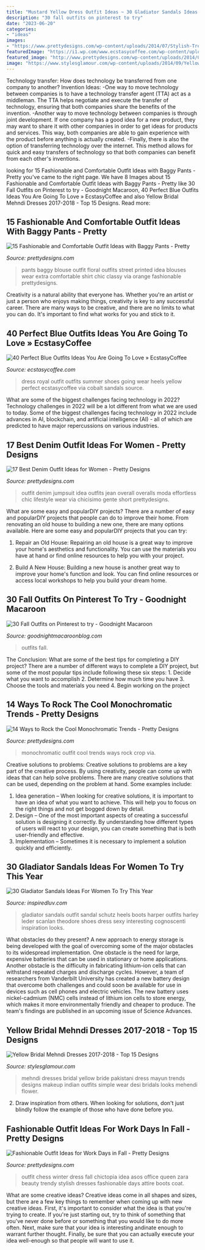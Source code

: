 ```yaml
---
title: "Mustard Yellow Dress Outfit Ideas ~ 30 Gladiator Sandals Ideas For Women To Try This Year"
description: "30 fall outfits on pinterest to try"
date: "2023-06-20"
categories:
- "ideas"
images:
- "https://www.prettydesigns.com/wp-content/uploads/2014/07/Stylish-Trendy-Outfit-Idea.jpg"
featuredImage: "https://i1.wp.com/www.ecstasycoffee.com/wp-content/uploads/2016/12/BLUE-JUMPSUIT.jpg?resize=750%2C1126"
featured_image: "http://www.prettydesigns.com/wp-content/uploads/2014/05/Denim-Jumpsuit-Outfit-Idea.jpg"
image: "https://www.stylesglamour.com/wp-content/uploads/2014/09/Yellow-Bridal-Mehndi-Dresses-8.jpg"
---
```



Technology transfer: How does technology be transferred from one company to another?
Invention Ideas: 
-One way to move technology between companies is to have a technology transfer agent (TTA) act as a middleman. The TTA helps negotiate and execute the transfer of technology, ensuring that both companies share the benefits of the invention. 
-Another way to move technology between companies is through joint development. If one company has a good idea for a new product, they may want to share it with other companies in order to get ideas for products and services. This way, both companies are able to gain experience with the product before anything is actually created. 
-Finally, there is also the option of transferring technology over the internet. This method allows for quick and easy transfers of technology so that both companies can benefit from each other's inventions.

	

		
looking for 15 Fashionable and Comfortable Outfit Ideas with Baggy Pants - Pretty you've came to the right page. We have 8 Images about 15 Fashionable and Comfortable Outfit Ideas with Baggy Pants - Pretty like 30 Fall Outfits on Pinterest to try - Goodnight Macaroon, 40 Perfect Blue Outfits Ideas You Are Going To Love » EcstasyCoffee and also Yellow Bridal Mehndi Dresses 2017-2018 - Top 15 Designs. Read more:
		
    
## 15 Fashionable And Comfortable Outfit Ideas With Baggy Pants - Pretty

<img loading=lazy src="http://www.prettydesigns.com/wp-content/uploads/2014/07/Floral-Printed-Top-and-Black-Baggy-Pants-Outfit.jpg" onerror="this.onerror=null;this.src='https://tse2.mm.bing.net/th?id=OIP.Tw8j6ID4OO2P9uP-M3ItTgHaK2&amp;pid=15.1';" alt="15 Fashionable and Comfortable Outfit Ideas with Baggy Pants - Pretty">

_Source: prettydesigns.com_

>pants baggy blouse outfit floral outfits street printed idea blouses wear extra comfortable shirt chic classy via orange fashionable prettydesigns. 

	

Creativity is a natural ability that everyone has. Whether you're an artist or just a person who enjoys making things, creativity is key to any successful career. There are many ways to be creative, and there are no limits to what you can do. It's important to find what works for you and stick to it.

    
## 40 Perfect Blue Outfits Ideas You Are Going To Love » EcstasyCoffee

<img loading=lazy src="https://i1.wp.com/www.ecstasycoffee.com/wp-content/uploads/2016/12/BLUE-JUMPSUIT.jpg?resize=750%2C1126" onerror="this.onerror=null;this.src='https://tse4.mm.bing.net/th?id=OIP.hYHZ3_neLu4quEQCnKYuKQHaLH&amp;pid=15.1';" alt="40 Perfect Blue Outfits Ideas You Are Going To Love » EcstasyCoffee">

_Source: ecstasycoffee.com_

>dress royal outfit outfits summer shoes going wear heels yellow perfect ecstasycoffee via cobalt sandals source. 

	

What are some of the biggest challenges facing technology in 2022?
Technology challenges in 2022 will be a lot different from what we are used to today. Some of the biggest challenges facing technology in 2022 include advances in AI, blockchain, and artificial intelligence (AI) - all of which are predicted to have major repercussions on various industries.

    
## 17 Best Denim Outfit Ideas For Women - Pretty Designs

<img loading=lazy src="http://www.prettydesigns.com/wp-content/uploads/2014/05/Denim-Jumpsuit-Outfit-Idea.jpg" onerror="this.onerror=null;this.src='https://tse3.mm.bing.net/th?id=OIP.jUDjqMexAa4Z6qCje935sQHaKI&amp;pid=15.1';" alt="17 Best Denim Outfit Ideas for Women - Pretty Designs">

_Source: prettydesigns.com_

>outfit denim jumpsuit idea outfits jean overall overalls moda effortless chic lifestyle wear via chicisimo gente short prettydesigns. 

	

What are some easy and popularDIY projects?
There are a number of easy and popularDIY projects that people can do to improve their home. From renovating an old house to building a new one, there are many options available. Here are some easy and popularDIY projects that you can try:
1. Repair an Old House: Repairing an old house is a great way to improve your home's aesthetics and functionality. You can use the materials you have at hand or find online resources to help you with your project.

2. Build A New House: Building a new house is another great way to improve your home's function and look. You can find online resources or access local workshops to help you build your dream home.

    
## 30 Fall Outfits On Pinterest To Try - Goodnight Macaroon

<img loading=lazy src="http://www.goodnightmacaroonblog.com/wp-content/uploads/2017/08/7cf8f5a661210853a328ffbd8ed31af2.jpg" onerror="this.onerror=null;this.src='https://tse3.mm.bing.net/th?id=OIP.FCjp_J5v46-0fQtQj5mjsQHaQK&amp;pid=15.1';" alt="30 Fall Outfits on Pinterest to try - Goodnight Macaroon">

_Source: goodnightmacaroonblog.com_

>outfits fall. 

	

The Conclusion: What are some of the best tips for completing a DIY project?
There are a number of different ways to complete a DIY project, but some of the most popular tips include following these six steps: 1. Decide what you want to accomplish 2. Determine how much time you have 3. Choose the tools and materials you need 4. Begin working on the project 
    
## 14 Ways To Rock The Cool Monochromatic Trends - Pretty Designs

<img loading=lazy src="https://www.prettydesigns.com/wp-content/uploads/2014/05/MONOCHROMATIC-OUTFIT-IDEAS-White-Crop-Top.jpg" onerror="this.onerror=null;this.src='https://tse3.mm.bing.net/th?id=OIP.INN-LLCSj2qrf9ZVqwtDYwHaLG&amp;pid=15.1';" alt="14 Ways to Rock the Cool Monochromatic Trends - Pretty Designs">

_Source: prettydesigns.com_

>monochromatic outfit cool trends ways rock crop via. 

	

Creative solutions to problems:
Creative solutions to problems are a key part of the creative process. By using creativity, people can come up with ideas that can help solve problems. There are many creative solutions that can be used, depending on the problem at hand. Some examples include:
1. Idea generation – When looking for creative solutions, it is important to have an idea of what you want to achieve. This will help you to focus on the right things and not get bogged down by detail.
2. Design – One of the most important aspects of creating a successful solution is designing it correctly. By understanding how different types of users will react to your design, you can create something that is both user-friendly and effective.
3. Implementation – Sometimes it is necessary to implement a solution quickly and efficiently.

    
## 30 Gladiator Sandals Ideas For Women To Try This Year

<img loading=lazy src="http://www.inspiredluv.com/wp-content/uploads/2016/09/28-Gladiator-Sandals-For-Women.jpg" onerror="this.onerror=null;this.src='https://tse3.mm.bing.net/th?id=OIP.X09ZBjFVJoMqF4kyg8HwoQDFE7&amp;pid=15.1';" alt="30 Gladiator Sandals Ideas For Women To Try This Year">

_Source: inspiredluv.com_

>gladiator sandals outfit sandal schutz heels boots harper outfits harley leder scanlan theodore shoes dress sexy interesting cognoscenti inspiration looks. 

	

What obstacles do they present?
A new approach to energy storage is being developed with the goal of overcoming some of the major obstacles to its widespread implementation. One obstacle is the need for large, expensive batteries that can be used in stationary or home applications. Another obstacle is the difficulty in fabricating lithium-ion cells that can withstand repeated charges and discharge cycles. However, a team of researchers from Vanderbilt University has created a new battery design that overcome both challenges and could soon be available for use in devices such as cell phones and electric vehicles. The new battery uses nickel-cadmium (NMC) cells instead of lithium ion cells to store energy, which makes it more environmentally friendly and cheaper to produce. The team's findings are published in an upcoming issue of Science Advances.

    
## Yellow Bridal Mehndi Dresses 2017-2018 - Top 15 Designs

<img loading=lazy src="https://www.stylesglamour.com/wp-content/uploads/2014/09/Yellow-Bridal-Mehndi-Dresses-8.jpg" onerror="this.onerror=null;this.src='https://tse1.mm.bing.net/th?id=OIP.01vS1g30UJ4wWI-R420J5QHaKy&amp;pid=15.1';" alt="Yellow Bridal Mehndi Dresses 2017-2018 - Top 15 Designs">

_Source: stylesglamour.com_

>mehndi dresses bridal yellow bride pakistani dress mayun trends designs makeup indian outfits simple wear desi bridals looks mehendi flower. 

	

2. Draw inspiration from others. When looking for solutions, don't just blindly follow the example of those who have done before you. 

    
## Fashionable Outfit Ideas For Work Days In Fall - Pretty Designs

<img loading=lazy src="https://www.prettydesigns.com/wp-content/uploads/2014/07/Stylish-Trendy-Outfit-Idea.jpg" onerror="this.onerror=null;this.src='https://tse3.mm.bing.net/th?id=OIP.CKtQOF4bfdWuYauX794bwgHaK3&amp;pid=15.1';" alt="Fashionable Outfit Ideas for Work Days in Fall - Pretty Designs">

_Source: prettydesigns.com_

>outfit chess winter dress fall chictopia idea asos office queen zara beauty trendy stylish dresses fashionable days attire boots coat. 

	

What are some creative ideas?
Creative ideas come in all shapes and sizes, but there are a few key things to remember when coming up with new creative ideas. First, it's important to consider what the idea is that you're trying to create. If you're just starting out, try to think of something that you've never done before or something that you would like to do more often. Next, make sure that your idea is interesting andinate enough to warrant further thought. Finally, be sure that you can actually execute your idea well-enough so that people will want to use it.

